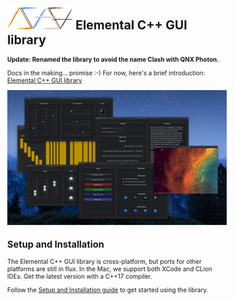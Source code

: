 # ![Elemental-Logo](docs/images/elemental.png) Elemental C++ GUI library

**Update: Renamed the library to avoid the name Clash with QNX Photon.**

Docs in the making... promise :-) For now, here's a brief introduction: [Elemental C++ GUI library](https://www.cycfi.com/2019/07/photon-micro-gui/)

![alt Photon Sampler](docs/images/photon_sampler.jpg)

## Setup and Installation

The Elemental C++ GUI library is cross-platform, but ports for other
platforms are still in flux. In the Mac, we support both XCode and CLion
IDEs. Get the latest version with a C++17 compiler.

Follow the [Setup and Installation guide](docs/setup.md) to get started using
the library.